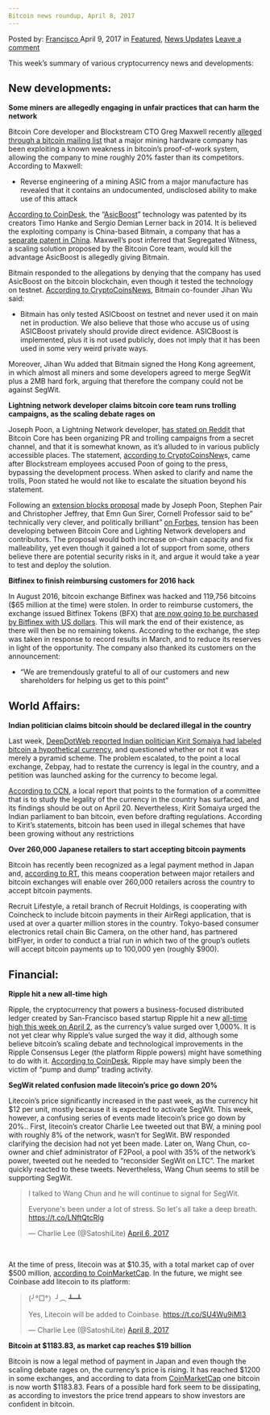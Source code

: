 ```yaml
---
Bitcoin news roundup, April 8, 2017
---
```

<article class="post-listing post-19154 post type-post status-publish format-standard has-post-thumbnail hentry category-deepdot-news category-news-updates tag-3676 tag-april tag-bitcoin tag-news tag-roundup">
    <div class="post-inner">
    <p class="post-meta">
    <span>Posted by: <a href="https://www.deepdotweb.com/author/francisco/" title="">Francisco </a></span>
    <span>April 9, 2017</span>
    <span>in <a href="https://www.deepdotweb.com/category/deepdot-news/" rel="category tag">Featured</a>, <a href="https://www.deepdotweb.com/category/news-updates/" rel="category tag">News Updates</a></span>
    <span><a href="https://www.deepdotweb.com/2017/04/09/bitcoin-news-roundup-april-8-2017/#respond">Leave a comment</a></span>
    </p>
    <div class="clear"></div>
    <div class="entry">
    <p>This week’s summary of various cryptocurrency news and developments:</p>
    <h2>New developments:</h2>
    <p><strong>Some miners are allegedly engaging in unfair practices that can harm the network</strong></p>
    <p>Bitcoin Core developer and Blockstream CTO Greg Maxwell recently <a href="https://lists.linuxfoundation.org/pipermail/bitcoin-dev/2017-April/013996.html">alleged through a bitcoin mailing list</a> that a major mining hardware company has been exploiting a known weakness in bitcoin’s proof-of-work system, allowing the company to mine roughly 20% faster than its competitors. According to Maxwell:</p>
    <ul>
    <li>Reverse engineering of a mining ASIC from a major manufacture has revealed that it contains an undocumented, undisclosed ability to make use of this attack</li>
    </ul>
    <p><a href="http://www.coindesk.com/bitcoins-new-controversy-asicboost-allegations-explained/">According to CoinDesk</a>, the “<a href="https://www.asicboost.com/">AsicBoost</a>” technology was patented by its creators Timo Hanke and Sergio Demian Lerner back in 2014. It is believed the exploiting company is China-based Bitmain, a company that has a <a href="https://www.google.com/patents/CN105245327A?cl=en">separate patent in China</a>. Maxwell’s post inferred that Segregated Witness, a scaling solution proposed by the Bitcoin Core team, would kill the advantage AsicBoost is allegedly giving Bitmain.</p>
    <p>Bitmain responded to the allegations by denying that the company has used AsicBoost on the bitcoin blockchain, even though it tested the technology on testnet. <a href="https://www.cryptocoinsnews.com/bitmain-never-used-asicboost-production-says-jihan-wu/">According to CryptoCoinsNews</a>, Bitmain co-founder Jihan Wu said:</p>
    <ul>
    <li>Bitmain has only tested ASICboost on testnet and never used it on main net in production. We also believe that those who accuse us of using ASICBoost privately should provide direct evidence. ASICBoost is implemented, plus it is not used publicly, does not imply that it has been used in some very weird private ways.</li>
    </ul>
    <p>Moreover, Jihan Wu added that Bitmain signed the Hong Kong agreement, in which almost all miners and some developers agreed to merge SegWit plus a 2MB hard fork, arguing that therefore the company could not be against SegWit.</p>
    <p><strong>Lightning network developer claims bitcoin core team runs trolling campaigns, as the scaling debate rages on</strong></p>
    <p>Joseph Poon, a Lightning Network developer, <a href="https://www.reddit.com/r/btc/comments/63q68x/joseph_poon_to_greg_maxwel_i_was_especially/dfwebqk/">has stated on Reddit</a> that Bitcoin Core has been organizing PR and trolling campaigns from a secret channel, and that it is somewhat known, as it’s alluded to in various publicly accessible places. The statement, <a href="https://www.cryptocoinsnews.com/bitcoin-core-runs-trolling-campaigns-says-lightning-network-developer/">according to CryptoCoinsNew</a>s, came after Blockstream employees accused Poon of going to the press, bypassing the development process. When asked to clarify and name the trolls, Poon stated he would not like to escalate the situation beyond his statement.</p>
    <p>Following an <a href="https://medium.com/purse-essays/ready-for-liftoff-a5533f4de0b6">extension blocks proposal</a> made by Joseph Poon, Stephen Pair and Christopher Jeffrey, that Emn Gun Sirer, Cornell Professor said to be” technically very clever, and politically brilliant” <a href="https://www.forbes.com/sites/laurashin/2017/04/04/bitcoin-is-mired-in-a-civil-war-can-this-proposal-save-it/">on Forbes</a>, tension has been developing between Bitcoin Core and Lighting Network developers and contributors. The proposal would both increase on-chain capacity and fix malleability, yet even though it gained a lot of support from some, others believe there are potential security risks in it, and argue it would take a year to test and deploy the solution.</p>
    <p><strong>Bitfinex to finish reimbursing customers for 2016 hack</strong></p>
    <p>In August 2016, bitcoin exchange Bitfinex was hacked and 119,756 bitcoins ($65 million at the time) were stolen. In order to reimburse customers, the exchange issued Bitfinex Tokens (BFX) that <a href="https://www.bitfinex.com/posts">are now going to be purchased by Bitfinex with US dollars</a>. This will mark the end of their existence, as there will then be no remaining tokens. According to the exchange, the step was taken in response to record results in March, and to reduce its reserves in light of the opportunity. The company also thanked its customers on the announcement:</p>
    <ul>
    <li>“We are tremendously grateful to all of our customers and new shareholders for helping us get to this point”</li>
    </ul>
    <h2>World Affairs:</h2>
    <p><strong>Indian politician claims bitcoin should be declared illegal in the country</strong></p>
    <p>Last week, <a href="https://www.deepdotweb.com/2017/04/02/bitcoin-news-roundup-april-2-2017/">DeepDotWeb reported Indian politician Kirit Somaiya had labeled bitcoin a hypothetical currency</a>, and questioned whether or not it was merely a pyramid scheme. The problem escalated, to the point a local exchange, Zebpay, had to restate the currency is legal in the country, and a petition was launched asking for the currency to become legal.</p>
    <p><a href="https://www.cryptocoinsnews.com/bitcoin-declared-illegal-demands-indian-politician/">According to CCN</a>, a local report that points to the formation of a committee that is to study the legality of the currency in the country has surfaced, and its findings should be out on April 20. Nevertheless, Kirit Somaiya urged the Indian parliament to ban bitcoin, even before drafting regulations. According to Kirit’s statements, bitcoin has been used in illegal schemes that have been growing without any restrictions</p>
    <p><strong>Over 260,000 Japanese retailers to start accepting bitcoin payments</strong></p>
    <p>Bitcoin has recently been recognized as a legal payment method in Japan and, <a href="https://www.rt.com/business/383592-japan-retailers-accept-bitcoin-payments/">according to RT</a>, this means cooperation between major retailers and bitcoin exchanges will enable over 260,000 retailers across the country to accept bitcoin payments.</p>
    <p>Recruit Lifestyle, a retail branch of Recruit Holdings, is cooperating with Coincheck to include bitcoin payments in their AirRegi application, that is used at over a quarter million stores in the country. Tokyo-based consumer electronics retail chain Bic Camera, on the other hand, has partnered bitFlyer, in order to conduct a trial run in which two of the group’s outlets will accept bitcoin payments up to 100,000 yen (roughly $900).</p>
    <h2>Financial:</h2>
    <p><strong>Ripple hit a new all-time high</strong></p>
    <p>Ripple, the cryptocurrency that powers a business-focused distributed ledger created by San-Francisco based startup Ripple hit a new <a href="https://coinmarketcap.com/currencies/ripple/">all-time high this week on April 2</a>, as the currency’s value surged over 1,000%. It is not yet clear why Ripple’s value surged the way it did, although some believe bitcoin’s scaling debate and technological improvements in the Ripple Consensus Leger (the platform Ripple powers) might have something to do with it. <a href="http://www.coindesk.com/use-or-speculation-whats-driving-ripples-price-to-all-time-highs/">According to CoinDesk</a>, Ripple may have simply been the victim of “pump and dump” trading activity.</p>
    <p><strong>SegWit related confusion made litecoin’s price go down 20%</strong></p>
    <p>Litecoin’s price significantly increased in the past week, as the currency hit $12 per unit, mostly because it is expected to activate SegWit. This week, however, a confusing series of events made litecoin’s price go down by 20%.. First, litecoin’s creator Charlie Lee tweeted out that BW, a mining pool with roughly 8% of the network, wasn’t for SegWit. BW responded clarifying the decision had not yet been made. Later on, Wang Chun, co-owner and chief administrator of F2Pool, a pool with 35% of the network’s power, tweeted out he needed to “reconsider SegWit on LTC”. The market quickly reacted to these tweets. Nevertheless, Wang Chun seems to still be supporting SegWit.</p>
    <blockquote class="twitter-tweet" data-width="550">
    <p lang="en" dir="ltr">I talked to Wang Chun and he will continue to signal for SegWit.</p>
    <p>Everyone&#39;s been under a lot of stress. So let&#39;s all take a deep breath. <a href="https://t.co/LNftQtcRlg">https://t.co/LNftQtcRlg</a></p>
    <p>&mdash; Charlie Lee (@SatoshiLite) <a href="https://twitter.com/SatoshiLite/status/850080167791702016">April 6, 2017</a></p></blockquote>
    <p><script async src="//platform.twitter.com/widgets.js" charset="utf-8"></script></p>
    <p>&nbsp;</p>
    <p>At the time of press, litecoin was at $10.35, with a total market cap of over $500 million, <a href="https://coinmarketcap.com/currencies/litecoin/">according to CoinMarketCap</a>. In the future, we might see Coinbase add litecoin to its platform:</p>
    <blockquote class="twitter-tweet" data-width="550">
    <p lang="en" dir="ltr">(╯°□°）╯︵ ┻━┻</p>
    <p>Yes, Litecoin will be added to Coinbase. <a href="https://t.co/SU4Wu9iMl3">https://t.co/SU4Wu9iMl3</a></p>
    <p>&mdash; Charlie Lee (@SatoshiLite) <a href="https://twitter.com/SatoshiLite/status/850529675835195392">April 8, 2017</a></p></blockquote>
    <p><script async src="//platform.twitter.com/widgets.js" charset="utf-8"></script></p>
    <p><strong>Bitcoin at $1183.83, as market cap reaches $19 billion</strong></p>
    <p>Bitcoin is now a legal method of payment in Japan and even though the scaling debate rages on, the currency’s price is rising. It has reached $1200 in some exchanges, and according to data from <a href="https://coinmarketcap.com/currencies/bitcoin/">CoinMarketCap</a> one bitcoin is now worth $1183.83. Fears of a possible hard fork seem to be dissipating, as according to investors the price trend appears to show investors are confident in bitcoin.</p>
    </div>
    <span style="display:none"><a href="https://www.deepdotweb.com/tag/2017/" rel="tag">2017</a> <a href="https://www.deepdotweb.com/tag/april/" rel="tag">april</a> <a href="https://www.deepdotweb.com/tag/bitcoin/" rel="tag">bitcoin</a> <a href="https://www.deepdotweb.com/tag/news/" rel="tag">news</a> <a href="https://www.deepdotweb.com/tag/roundup/" rel="tag">roundup</a></span> <span style="display:none" class="updated">2017-04-09</span>
    <div style="display:none" class="vcard author" itemprop="author" itemscope itemtype="http://schema.org/Person"><strong class="fn" itemprop="name"><a href="https://www.deepdotweb.com/author/francisco/" title="Posts by Francisco" rel="author">Francisco</a></strong></div>
    </div>
</article>


